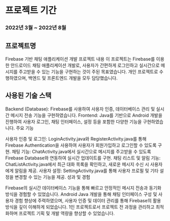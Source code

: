 # 프로젝트 기간
### 2022년 3월 ~ 2022년 8월

## 프로젝트명
Firebase 기반 채팅 애플리케이션 개발
프로젝트 내용
이 프로젝트는 Firebase를 이용한 안드로이드 채팅 애플리케이션 개발로, 사용자가 간편하게 로그인하고 실시간으로 메시지를 주고받을 수 있는 기능을 구현하는 것이 주된 목표였습니다. 개인 프로젝트로 수행하였으며, 백엔드 및 프론트엔드 개발을 모두 담당했습니다.

## 사용된 기술 스택

Backend (Database): Firebase를 사용하여 사용자 인증, 데이터베이스 관리 및 실시간 메시지 전송 기능을 구현하였습니다.
Frontend: Java를 기반으로 Android 개발을 진행하여 사용자 로그인, 채팅 인터페이스, 설정 등을 포함한 다양한 기능을 구현하였습니다.
주요 기능

사용자 인증 및 로그인: LoginActivity.java와 RegisterActivity.java를 통해 Firebase Authentication을 사용하여 사용자가 회원가입하고 로그인할 수 있도록 구현.
채팅 기능: ChatActivity.java에서 실시간으로 메시지를 주고받을 수 있도록 Firebase Database와 연동하여 실시간 업데이트를 구현.
채팅 리스트 및 알림 기능: ChatListActivity.java에서 최근 대화 목록을 확인하고, 새로운 메시지 수신 시 사용자에게 알림을 제공.
사용자 설정: SettingActivity.java를 통해 사용자 프로필 및 기타 설정을 변경할 수 있는 기능을 제공.
성과 및 경험

Firebase의 실시간 데이터베이스 기능을 통해 빠르고 안정적인 메시지 전송과 동기화 방식을 경험할 수 있었습니다.
Android Java 개발을 통해 채팅 인터페이스 구성 및 사용자 경험 향상에 주력하였으며, 사용자 인증 및 데이터 관리를 통해 Firebase의 활용 방식을 깊이 이해하게 되었습니다.
1인 프로젝트로서 프로젝트 전 과정을 관리하고 최적화하며 프로젝트 기획 및 개발 역량을 향상할 수 있었습니다.
